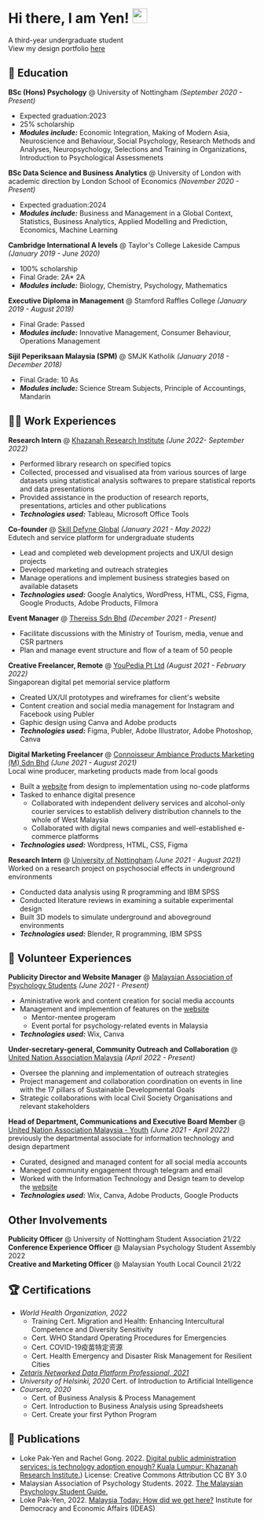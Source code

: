 # Hi there, I am Yen! <img src="https://raw.githubusercontent.com/MartinHeinz/MartinHeinz/master/wave.gif" width="30px">
A third-year undergraduate student  
View my design portfolio [here](https://www.canva.com/design/DAFCDcL5JhA/xw4My2YjJjSntpreZVKEwg/view?utm_content=DAFCDcL5JhA&utm_campaign=designshare&utm_medium=link2&utm_source=sharebutton)
<link rel="shortcut icon" type="image/x-icon" href="favicon.ico">

## 📖 Education
**BSc (Hons) Psychology** @ University of Nottingham *(September 2020 - Present)*
- Expected graduation:2023
- 25% scholarship
- ***Modules include:*** Economic Integration, Making of Modern Asia, Neuroscience and Behaviour, Social Psychology, Research Methods and Analyses, Neuropsychology, Selections and Training in Organizations, Introduction to Psychological Assessmenets 

**BSc Data Science and Business Analytics** @ University of London with academic direction by London School of Economics *(November 2020 - Present)*
- Expected graduation:2024
- ***Modules include:*** Business and Management in a Global Context, Statistics, Business Analytics, Applied Modelling and Prediction, Economics, Machine Learning

**Cambridge International A levels** @ Taylor's College Lakeside Campus *(January 2019 - June 2020)*
- 100% scholarship
- Final Grade: 2A* 2A
- ***Modules include:*** Biology, Chemistry, Psychology, Mathematics

**Executive Diploma in Management** @ Stamford Raffles College *(January 2019 - August 2019)*
- Final Grade: Passed
- ***Modules include:*** Innovative Management, Consumer Behaviour, Operations Management

**Sijil Peperiksaan Malaysia (SPM)** @ SMJK Katholik *(January 2018 - December 2018)*
- Final Grade: 10 As 
- ***Modules include:*** Science Stream Subjects, Principle of Accountings, Mandarin

## 👩‍💻 Work Experiences
**Research Intern** @ [Khazanah Research Institute](https://www.krinstitute.org/) *(June 2022- September 2022)*
- Performed library research on specified topics
- Collected, processed and visualised ata from various sources of large datasets using statistical analysis softwares to prepare statistical reports and data presentations
- Provided assistance in the production of research reports, presentations, articles and other publications
- ***Technologies used:*** Tableau, Microsoft Office Tools

**Co-founder** @ [Skill Defyne Global](http://skilldefyne.com/) *(January 2021 - May 2022)*  
Edutech and service platform for undergraduate students
- Lead and completed web development projects and UX/UI design projects
- Developed marketing and outreach strategies
- Manage operations and implement business strategies based on available datasets
- ***Technologies used:*** Google Analytics, WordPress, HTML, CSS, Figma, Google Products, Adobe Products, Filmora

**Event Manager** @ [Thereiss Sdn Bhd](http://thereiss.weebly.com/) *(December 2021 - Present)*
- Facilitate discussions with the Ministry of Tourism, media, venue and CSR partners
- Plan and manage event structure and flow of a team of 50 people

**Creative Freelancer, Remote** @ [YouPedia Pt Ltd](https://www.theparadisebeyond.com/) *(August 2021 - February 2022)*  
Singaporean digital pet memorial service platform
- Created UX/UI prototypes and wireframes for client's website
- Content creation and social media management for Instagram and Facebook using Publer
- Gaphic design using Canva and Adobe products
- ***Technologies used:*** Figma, Publer, Adobe Illustrator, Adobe Photoshop, Canva

**Digital Marketing Freelancer** @ [Connoisseur Ambiance Products Marketing (M) Sdn Bhd](https://reissjadenwine.com/) *(June 2021 - August 2021)*    
Local wine producer, marketing products made from local goods
- Built a [website](https://reissjadenwine.com/) from design to implementation using no-code platforms
- Tasked to enhance digital presence
  - Collaborated with independent delivery services and alcohol-only courier services to establish delivery distribution channels to the whole of West Malaysia
  - Collaborated with digital news companies and well-established e-commerce platforms
- ***Technologies used:*** Wordpress, HTML, CSS, Figma

**Research Intern** @ [University of Nottingham](https://www.nottingham.edu.my/index.aspx) *(June 2021 - August 2021)*  
Worked on a research project on psychosocial effects in underground environments
- Conducted data analysis using R programming and IBM SPSS
- Conducted literature reviews in examining a suitable experimental design
- Built 3D models to simulate underground and aboveground environments 
- ***Technologies used:*** Blender, R programming, IBM SPSS

## 💖 Volunteer Experiences
**Publicity Director and Website Manager** @ [Malaysian Association of Psychology Students](https://www.mapstudents.com/) *(June 2021 - Present)*
- Aministrative work and content creation for social media accounts
- Management and implemention of features on the [website](https://www.mapstudents.com/)
  -  Mentor-mentee progeram
  -  Event portal for psychology-related events in Malaysia
- ***Technologies used:*** Wix, Canva

**Under-secretary-general, Community Outreach and Collaboration** @ [United Nation Association Malaysia](https://unam.org.my/) *(April 2022 - Present)* 
- Oversee the planning and implementation of outreach strategies
- Project management and collaboration coordination on events in line with the 17 pillars of Sustainable Developmental Goals
- Strategic collaborations with local Civil Society Organisations and relevant stakeholders

**Head of Department, Communications and Executive Board Member** @ [United Nation Association Malaysia - Youth](https://unamyouth.com/) *(June 2021 - April 2022)* 
previously the departmental associate for information technology and design department
- Curated, designed and managed content for all social media accounts
- Maneged community engagement through telegram and email 
- Worked with the Information Technology and Design team to develop the [website](https://unamyouth.com/)
- ***Technologies used:*** Wix, Canva, Adobe Products, Google Products

## Other Involvements
**Publicity Officer** @ University of Nottingham Student Association 21/22  
**Conference Experience Officer** @ Malaysian Psychology Student Assembly 2022  
**Creative and Marketing Officer** @ Malaysian Youth Local Council 21/22  

## 🏆 Certifications 
- *World Health Organization, 2022* 
  - Training Cert. Migration and Health: Enhancing Intercultural Competence and Diversity Sensitivity
  - Cert. WHO Standard Operating Procedures for Emergencies
  - Cert. COVID-19疫苗特定资源
  - Cert. Health Emergency and Disaster Risk Management for Resilient Cities
- *[Zetaris Networked Data Platform Professional, 2021](https://www.linkedin.com/feed/update/urn:li:activity:6775543961307222016/)* 
- *University of Helsinki, 2020* Cert. of Introduction to Artificial Intelligence
- *Coursera, 2020* 
  - Cert. of Business Analysis & Process Management
  - Cert. Introduction to Business Analysis using Spreadsheets
  - Cert. Create your first Python Program

## 📜 Publications
- Loke Pak-Yen and Rachel Gong. 2022. [Digital public administration services: is technology adoption enough? Kuala Lumpur: Khazanah Research Institute.](http://www.krinstitute.org/assets/contentMS/img/template/editor/Digitalisation%20Views%20v1.4%20pub.pdf)) License: Creative Commons Attribution CC BY 3.0
- Malaysian Association of Psychology Students. 2022. [The Malaysian Psychology Student Guide.](https://docs.google.com/document/d/1e93ynpO_DopF01H23Z7yN1c6eqG8_us8l1LajK7y7Wk/edit?usp=sharing)
- Loke Pak-Yen, 2022. [Malaysia Today: How did we get here?](https://www.ideas.org.my/malaysia-today-how-did-we-get-here/) Institute for Democracy and Economic Affairs (IDEAS)

